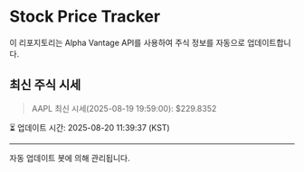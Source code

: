 
# Stock Price Tracker

이 리포지토리는 Alpha Vantage API를 사용하여 주식 정보를 자동으로 업데이트합니다.

## 최신 주식 시세
> AAPL 최신 시세(2025-08-19 19:59:00): $229.8352

⏳ 업데이트 시간: 2025-08-20 11:39:37 (KST)

---
자동 업데이트 봇에 의해 관리됩니다.
